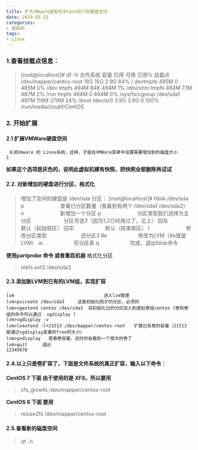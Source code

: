```yaml
---
title: 扩大VMware虚拟机中CentOS7的硬盘空间
date: 2019-05-15
categories:
- 虚拟机
tags:
- Linux
---
```


###  1.查看挂载点信息：

> [root@localhost]# df -h 
> 文件系统 容量 已用 可用 已用% 挂载点 
> /dev/mapper/centos-root 18G 15G 2.9G 84% / 
> devtmpfs 485M 0 485M 0% /dev 
> tmpfs 494M 84K 494M 1% /dev/shm 
> tmpfs 494M 7.1M 487M 2% /run 
> tmpfs 494M 0 494M 0% /sys/fs/cgroup 
> /dev/sda1 497M 119M 379M 24% /boot 
> /dev/sr0 3.9G 3.9G 0 100% /run/media/zoubf/CentOS

### 2. 开始扩展

#### 2.1 扩展VMWare硬盘空间

```
 关闭Vmware 的 Linux系统，这样，才能在VMWare菜单中设置需要增加到的磁盘大小
1
```

**如果这个选项是灰色的，说明此虚拟机建有快照，把快照全部删除再试试**

#### 2.2. 对新增加的硬盘进行分区、格式化

> 增加了空间的硬盘是 /dev/sda 
> 分区： 
> [root@localhost]# fdisk /dev/sda　　　　 
> p　　　　　　　查看已分区数量（我看到有两个 /dev/sda1 /dev/sda2） 
> n　　　　　　　新增加一个分区 
> p　　　　　　　分区类型我们选择为主分区 
> 　　　　　　分区号选3（因为1,2已经用过了，见上） 
> 回车　　　　　　默认（起始扇区） 
> 回车　　　　　　默认（结束扇区） 
> t　　　　　　　修改分区类型 
> 　　　　　　 选分区3 
> 8e　　　　　　修改为LVM（8e就是LVM） 
> w　　　　　　写分区表 
> q　　　　　　完成，退出fdisk命令

**使用partprobe 命令 或者重启机器** 
格式化分区

> mkfs.ext3 /dev/sda3

#### 2.3.添加新LVM到已有的LVM组，实现扩容

```
lvm　　　　　　　　　　　　　　　　　　    进入lvm管理
lvm>pvcreate /dev/sda3　　　这是初始化刚才的分区，必须的
lvm>vgextend centos /dev/sda3  将初始化过的分区加入到虚拟卷组centos (卷和卷组的命令可以通过  vgdisplay )
lvm>vgdisplay -v
lvm>lvextend -l+21513 /dev/mapper/centos-root　　扩展已有卷的容量（21513 是通过vgdisplay查看的free的大小）
lvm>pvdisplay   查看卷容量，这时你会看到一个很大的卷了
lvm>quit    　退出
12345678
```

#### 2.4.以上只是卷扩容了，下面是文件系统的真正扩容，输入以下命令：

**CentOS 7 下面 由于使用的是 XFS，所以要用**

> xfs_growfs /dev/mapper/centos-root

**CentOS 6 下面 要用**

> resize2fs /dev/mapper/centos-root

#### 2.5.查看新的磁盘空间

> df -h